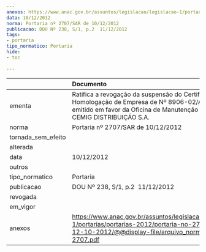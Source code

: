 ```yaml
---
anexos: https://www.anac.gov.br/assuntos/legislacao/legislacao-1/portarias/portarias-2012/portaria-no-2707-sar-de-12-10-2012/@@display-file/arquivo_norma/PA2012-2707.pdf
data: 10/12/2012
norma: Portaria nº 2707/SAR de 10/12/2012
publicacao: DOU Nº 238, S/1, p.2  11/12/2012
tags:
- portaria
tipo_normatico: Portaria
hide: 
- toc 
 
---
```


|                    | Documento                                                                                                                                                                    |
|:-------------------|:-----------------------------------------------------------------------------------------------------------------------------------------------------------------------------|
| ementa             | Ratifica a revogação da suspensão do Certificado de Homologação de Empresa de Nº 8906-02/ANAC, emitido em favor da Oficina de Manutenção Aeronáutica CEMIG DISTRIBUIÇÃO S.A. |
| norma              | Portaria nº 2707/SAR de 10/12/2012                                                                                                                                           |
| tornada_sem_efeito |                                                                                                                                                                              |
| alterada           |                                                                                                                                                                              |
| data               | 10/12/2012                                                                                                                                                                   |
| outros             |                                                                                                                                                                              |
| tipo_normatico     | Portaria                                                                                                                                                                     |
| publicacao         | DOU Nº 238, S/1, p.2  11/12/2012                                                                                                                                             |
| revogada           |                                                                                                                                                                              |
| em_vigor           |                                                                                                                                                                              |
| anexos             | https://www.anac.gov.br/assuntos/legislacao/legislacao-1/portarias/portarias-2012/portaria-no-2707-sar-de-12-10-2012/@@display-file/arquivo_norma/PA2012-2707.pdf            |
